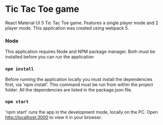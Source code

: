 # Tic Tac Toe game

React Material UI 5 Tic Tac Toe game. Features a single player mode and 2 player mode.
This application was created using webpack 5.

### Node

This application requires Node and NPM package manager. Both must be installed before you can run the application

### `npm install`

Before running the application locally you must install the dependencies first, via 'npm install'. This command must be run from within the project folder. All the dependencies are listed in the package.json file.

### `npm start`

'npm start' runs the app in the development mode, locally on the PC. Open [http://localhost:3000](http://localhost:3000) to view it in your browser.
